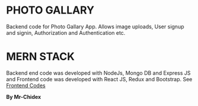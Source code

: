 # PHOTO GALLARY

Backend code for Photo Gallary App.
Allows image uploads, User signup and signin, Authorization and Authentication etc.

# MERN STACK

Backend end code was developed with NodeJs, Mongo DB and Express JS and Frontend code was developed with React JS, Redux and Bootstrap.
See [Frontend Codes ](https://github.com/mr-chidex/Dex_Photos_Frontend)

**By Mr-Chidex**
